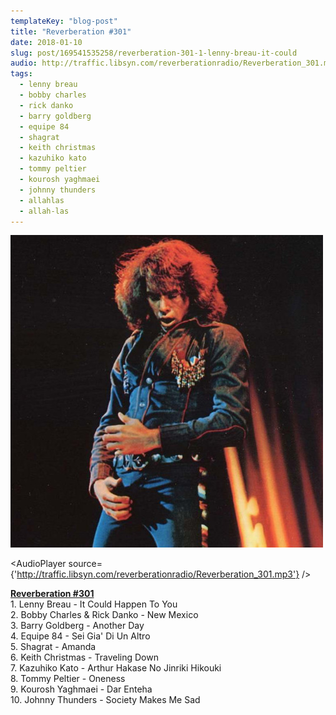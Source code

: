 ```yaml
---
templateKey: "blog-post"
title: "Reverberation #301"
date: 2018-01-10
slug: post/169541535258/reverberation-301-1-lenny-breau-it-could
audio: http://traffic.libsyn.com/reverberationradio/Reverberation_301.mp3
tags:
  - lenny breau
  - bobby charles
  - rick danko
  - barry goldberg
  - equipe 84
  - shagrat
  - keith christmas
  - kazuhiko kato
  - tommy peltier
  - kourosh yaghmaei
  - johnny thunders
  - allahlas
  - allah-las
---
```


![Reverberation #301](../images/8d538f692c726a0538e7c5ab7b942cd19d74c7d55ee0594a623e21a71b95896b.png)

<AudioPlayer source={'http://traffic.libsyn.com/reverberationradio/Reverberation_301.mp3'} />

<p><a href="http://traffic.libsyn.com/reverberationradio/Reverberation_301.mp3"><b>Reverberation #301</b></a><br />1. Lenny Breau - It Could Happen To You<br />2. Bobby Charles &amp; Rick Danko - New Mexico<br />3. Barry Goldberg - Another Day<br />4. Equipe 84 - Sei Gia' Di Un Altro<br />5. Shagrat - Amanda<br />6. Keith Christmas - Traveling Down<br />7. Kazuhiko Kato - Arthur Hakase No Jinriki Hikouki<br />8. Tommy Peltier - Oneness<br />9. Kourosh Yaghmaei - Dar Enteha<br />10. Johnny Thunders - Society Makes Me Sad</p>
